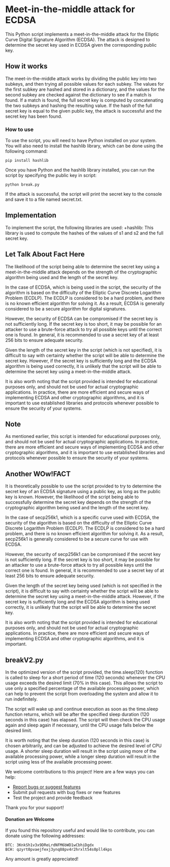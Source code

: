 # Meet-in-the-middle attack for ECDSA

This Python script implements a meet-in-the-middle attack for the Elliptic Curve Digital Signature Algorithm (ECDSA). The attack is designed to determine the secret key used in ECDSA given the corresponding public key.

## How it works
The meet-in-the-middle attack works by dividing the public key into two subkeys, and then trying all possible values for each subkey. The values for the first subkey are hashed and stored in a dictionary, and the values for the second subkey are checked against the dictionary to see if a match is found. If a match is found, the full secret key is computed by concatenating the two subkeys and hashing the resulting value. If the hash of the full secret key is equal to the given public key, the attack is successful and the secret key has been found.

### How to use
To use the script, you will need to have Python installed on your system. You will also need to install the hashlib library, which can be done using the following command:

```
pip install hashlib
```
Once you have Python and the hashlib library installed, you can run the script by specifying the public key in script:
```
python break.py 
```
If the attack is successful, the script will print the secret key to the console and save it to a file named secret.txt.

## Implementation
To implement the script, the following libraries are used:
+hashlib: This library is used to compute the hashes of the values of s1 and s2 and the full secret key.

## Let Talk About Fact Here

The likelihood of the script being able to determine the secret key using a meet-in-the-middle attack depends on the strength of the cryptographic algorithm being used and the length of the secret key.

In the case of ECDSA, which is being used in the script, the security of the algorithm is based on the difficulty of the Elliptic Curve Discrete Logarithm Problem (ECDLP). The ECDLP is considered to be a hard problem, and there is no known efficient algorithm for solving it. As a result, ECDSA is generally considered to be a secure algorithm for digital signatures.

However, the security of ECDSA can be compromised if the secret key is not sufficiently long. If the secret key is too short, it may be possible for an attacker to use a brute-force attack to try all possible keys until the correct one is found. In general, it is recommended to use a secret key of at least 256 bits to ensure adequate security.

Given the length of the secret key in the script (which is not specified), it is difficult to say with certainty whether the script will be able to determine the secret key. However, if the secret key is sufficiently long and the ECDSA algorithm is being used correctly, it is unlikely that the script will be able to determine the secret key using a meet-in-the-middle attack.

It is also worth noting that the script provided is intended for educational purposes only, and should not be used for actual cryptographic applications. In practice, there are more efficient and secure ways of implementing ECDSA and other cryptographic algorithms, and it is important to use established libraries and protocols whenever possible to ensure the security of your systems.

## Note
As mentioned earlier, this script is intended for educational purposes only, and should not be used for actual cryptographic applications. In practice, there are more efficient and secure ways of implementing ECDSA and other cryptographic algorithms, and it is important to use established libraries and protocols whenever possible to ensure the security of your systems.

## Another WOw!FACT

It is theoretically possible to use the script provided to try to determine the secret key of an ECDSA signature using a public key, as long as the public key is known. However, the likelihood of the script being able to successfully determine the secret key depends on the strength of the cryptographic algorithm being used and the length of the secret key.

In the case of secp256k1, which is a specific curve used with ECDSA, the security of the algorithm is based on the difficulty of the Elliptic Curve Discrete Logarithm Problem (ECDLP). The ECDLP is considered to be a hard problem, and there is no known efficient algorithm for solving it. As a result, secp256k1 is generally considered to be a secure curve for use with ECDSA.

However, the security of secp256k1 can be compromised if the secret key is not sufficiently long. If the secret key is too short, it may be possible for an attacker to use a brute-force attack to try all possible keys until the correct one is found. In general, it is recommended to use a secret key of at least 256 bits to ensure adequate security.

Given the length of the secret key being used (which is not specified in the script), it is difficult to say with certainty whether the script will be able to determine the secret key using a meet-in-the-middle attack. However, if the secret key is sufficiently long and the ECDSA algorithm is being used correctly, it is unlikely that the script will be able to determine the secret key.

It is also worth noting that the script provided is intended for educational purposes only, and should not be used for actual cryptographic applications. In practice, there are more efficient and secure ways of implementing ECDSA and other cryptographic algorithms, and it is important.


## breakV2.py

In the optimized version of the script provided, the time.sleep(120) function is called to sleep for a short period of time (120 seconds) whenever the CPU usage exceeds the desired limit (70% in this case). This allows the script to use only a specified percentage of the available processing power, which can help to prevent the script from overloading the system and allow it to run indefinitely.

The script will wake up and continue execution as soon as the time.sleep function returns, which will be after the specified sleep duration (120 seconds in this case) has elapsed. The script will then check the CPU usage again and sleep again if necessary, until the CPU usage falls below the desired limit.

It is worth noting that the sleep duration (120 seconds in this case) is chosen arbitrarily, and can be adjusted to achieve the desired level of CPU usage. A shorter sleep duration will result in the script using more of the available processing power, while a longer sleep duration will result in the script using less of the available processing power.


We welcome contributions to this project! Here are a few ways you can help:

- [Report bugs or suggest features](https://github.com/RedWilly/Breaking-ECDSA-with-secp256k1/issues)
- Submit pull requests with bug fixes or new features
- Test the project and provide feedback

Thank you for your support!

#### Donation are Welcome
If you found this repository useful and would like to contribute, you can donate using the following addresses:

```
BTC: 3KnkSh1v3x9DReLrdNFM6bWD1wCbhiDgdx
BCH: qzyrt0pvaejfexj3ynq88pv4r2hrxlt54s0pll4kps
```
Any amount is greatly appreciated!
